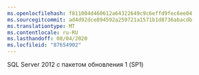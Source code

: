 ```yaml
---
ms.openlocfilehash: f811004d460612a64322649c9c6effd9fec6ee04
ms.sourcegitcommit: ad4d92dce894592a259721a1571b1d8736abacdb
ms.translationtype: MT
ms.contentlocale: ru-RU
ms.lasthandoff: 08/04/2020
ms.locfileid: "87654902"
---
```

SQL Server 2012 с пакетом обновления 1 (SP1)

